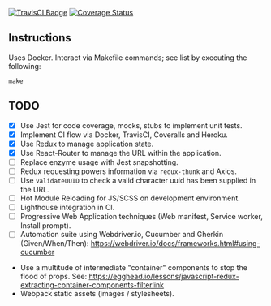 [![TravisCI Badge](https://travis-ci.org/anthonyhastings/dishonored2-power-calculator.svg?branch=master "TravisCI Badge")](https://travis-ci.org/anthonyhastings/dishonored2-power-calculator)
[![Coverage Status](https://codecov.io/gh/anthonyhastings/dishonored2-power-calculator/branch/master/graph/badge.svg)](https://codecov.io/gh/anthonyhastings/dishonored2-power-calculator)

## Instructions

Uses Docker.
Interact via Makefile commands; see list by executing the following:
```
make
```


## TODO
- [X] Use Jest for code coverage, mocks, stubs to implement unit tests.
- [X] Implement CI flow via Docker, TravisCI, Coveralls and Heroku.
- [X] Use Redux to manage application state.
- [X] Use React-Router to manage the URL within the application.
- [ ] Replace enzyme usage with Jest snapshotting.
- [ ] Redux requesting powers information via `redux-thunk` and Axios.
- [ ] Use `validateUUID` to check a valid character uuid has been supplied in the URL.
- [ ] Hot Module Reloading for JS/SCSS on development environment.
- [ ] Lighthouse integration in CI.
- [ ] Progressive Web Application techniques (Web manifest, Service worker, Install prompt).
- [ ] Automation suite using Webdriver.io, Cucumber and Gherkin (Given/When/Then): https://webdriver.io/docs/frameworks.html#using-cucumber
- Use a multitude of intermediate "container" components to stop the flood of props. See: https://egghead.io/lessons/javascript-redux-extracting-container-components-filterlink
- Webpack static assets (images / stylesheets).
